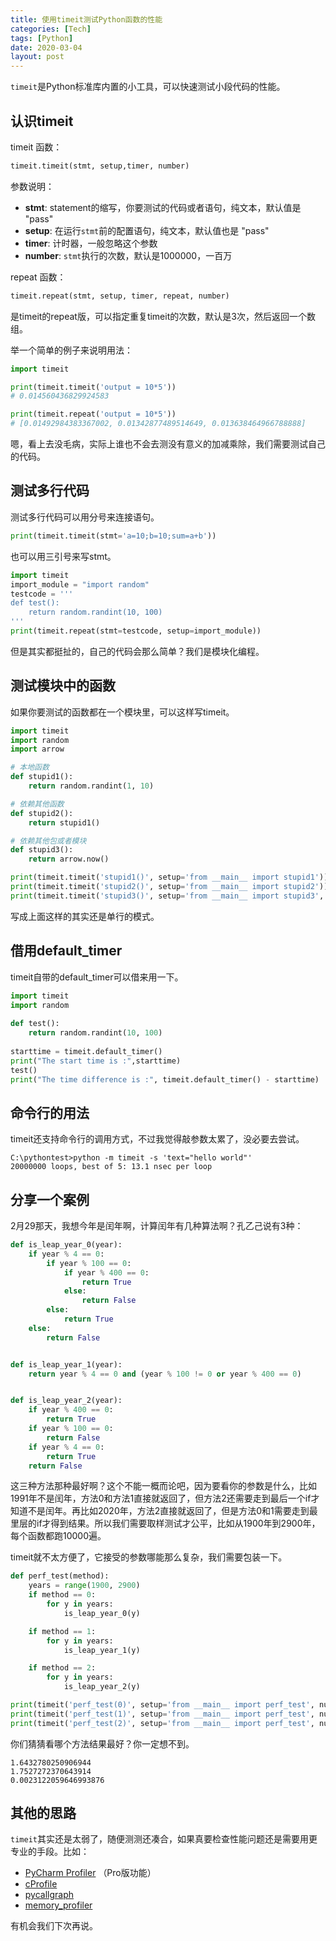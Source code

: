 ```yaml
---
title: 使用timeit测试Python函数的性能
categories: [Tech]
tags: [Python]
date: 2020-03-04
layout: post
---
```

`timeit`是Python标准库内置的小工具，可以快速测试小段代码的性能。

<!-- more -->

## 认识timeit

timeit 函数：

```python
timeit.timeit(stmt, setup,timer, number)
```

参数说明：

- **stmt**: statement的缩写，你要测试的代码或者语句，纯文本，默认值是 "pass"
- **setup**: 在运行`stmt`前的配置语句，纯文本，默认值也是 "pass"
- **timer**: 计时器，一般忽略这个参数
- **number**: `stmt`执行的次数，默认是1000000，一百万

repeat 函数：

```python
timeit.repeat(stmt, setup, timer, repeat, number)
```

是timeit的repeat版，可以指定重复timeit的次数，默认是3次，然后返回一个数组。

举一个简单的例子来说明用法：

```python
import timeit

print(timeit.timeit('output = 10*5')) 
# 0.014560436829924583

print(timeit.repeat('output = 10*5')) 
# [0.01492984383367002, 0.01342877489514649, 0.013638464966788888]
```

嗯，看上去没毛病，实际上谁也不会去测没有意义的加减乘除，我们需要测试自己的代码。

## 测试多行代码

测试多行代码可以用分号来连接语句。

```python
print(timeit.timeit(stmt='a=10;b=10;sum=a+b'))
```

也可以用三引号来写stmt。

```python
import timeit
import_module = "import random"
testcode = ''' 
def test(): 
    return random.randint(10, 100)
'''
print(timeit.repeat(stmt=testcode, setup=import_module))
```

但是其实都挺扯的，自己的代码会那么简单？我们是模块化编程。

## 测试模块中的函数

如果你要测试的函数都在一个模块里，可以这样写timeit。

```python
import timeit
import random
import arrow

# 本地函数
def stupid1():
    return random.randint(1, 10)

# 依赖其他函数
def stupid2():
    return stupid1()

# 依赖其他包或者模块
def stupid3():
    return arrow.now()

print(timeit.timeit('stupid1()', setup='from __main__ import stupid1'))
print(timeit.timeit('stupid2()', setup='from __main__ import stupid2'))
print(timeit.timeit('stupid3()', setup='from __main__ import stupid3', number=100))
```

写成上面这样的其实还是单行的模式。

## 借用default_timer

timeit自带的default_timer可以借来用一下。

```python
import timeit
import random
 
def test(): 
    return random.randint(10, 100)
 
starttime = timeit.default_timer()
print("The start time is :",starttime)
test()
print("The time difference is :", timeit.default_timer() - starttime)
```

## 命令行的用法

timeit还支持命令行的调用方式，不过我觉得敲参数太累了，没必要去尝试。

```
C:\pythontest>python -m timeit -s 'text="hello world"'
20000000 loops, best of 5: 13.1 nsec per loop
```

## 分享一个案例

2月29那天，我想今年是闰年啊，计算闰年有几种算法啊？孔乙己说有3种：

```python
def is_leap_year_0(year):
    if year % 4 == 0:
        if year % 100 == 0:
            if year % 400 == 0:
                return True
            else:
                return False
        else:
            return True
    else:
        return False


def is_leap_year_1(year):
    return year % 4 == 0 and (year % 100 != 0 or year % 400 == 0)


def is_leap_year_2(year):
    if year % 400 == 0:
        return True
    if year % 100 == 0:
        return False
    if year % 4 == 0:
        return True
    return False
```

这三种方法那种最好啊？这个不能一概而论吧，因为要看你的参数是什么，比如1991年不是闰年，方法0和方法1直接就返回了，但方法2还需要走到最后一个if才知道不是闰年。再比如2020年，方法2直接就返回了，但是方法0和1需要走到最里层的if才得到结果。所以我们需要取样测试才公平，比如从1900年到2900年，每个函数都跑10000遍。

timeit就不太方便了，它接受的参数哪能那么复杂，我们需要包装一下。

```python
def perf_test(method):
    years = range(1900, 2900)
    if method == 0:
        for y in years:
            is_leap_year_0(y)

    if method == 1:
        for y in years:
            is_leap_year_1(y)

    if method == 2:
        for y in years:
            is_leap_year_2(y)

print(timeit('perf_test(0)', setup='from __main__ import perf_test', number=10000))
print(timeit('perf_test(1)', setup='from __main__ import perf_test', number=10000))
print(timeit('perf_test(2)', setup='from __main__ import perf_test', number=10000))
```

你们猜猜看哪个方法结果最好？你一定想不到。

```
1.6432780250906944
1.7527272370643914
0.0023122059646993876
```

## 其他的思路

`timeit`其实还是太弱了，随便测测还凑合，如果真要检查性能问题还是需要用更专业的手段。比如：

- [PyCharm Profiler](https://www.jetbrains.com/help/pycharm/profiler.html) （Pro版功能）
- [cProfile](https://docs.python.org/3/library/profile.html#module-cProfile)
- [pycallgraph](http://pycallgraph.slowchop.com/)
- [memory_profiler](https://pypi.org/project/memory-profiler/)

有机会我们下次再说。

